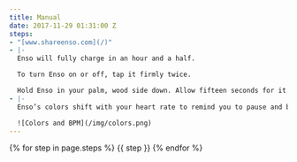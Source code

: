 ```yaml
---
title: Manual
date: 2017-11-29 01:31:00 Z
steps:
- "[www.shareenso.com](/)"
- |-
  Enso will fully charge in an hour and a half.

  To turn Enso on or off, tap it firmly twice.

  Hold Enso in your palm, wood side down. Allow fifteen seconds for it to find your heartbeat.
- |-
  Enso’s colors shift with your heart rate to remind you to pause and breathe.

  ![Colors and BPM](/img/colors.png)
---
```


{% for step in page.steps %}
  {{ step }}
{% endfor %}